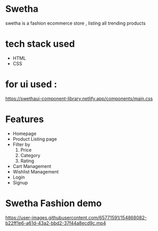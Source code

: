
# Swetha 
swetha is a fashion ecommerce store , listing all trending products 

# tech stack used
* HTML
* CSS

# for ui used :
https://swethaui-component-library.netlify.app/components/main.css

# Features
* Homepage
* Product Listing page
* Filter by
  1. Price
  2. Category
  3. Rating 
* Cart Management
* Wishlist Management
* Login
* Signup

# Swetha Fashion demo
https://user-images.githubusercontent.com/65771591/154868082-b22ff1e6-a61d-43a2-bbd2-37f44a8ecd9c.mp4

